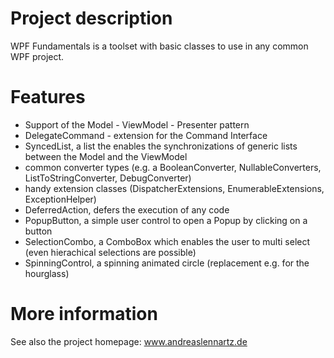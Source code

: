 # Project description
WPF Fundamentals is a toolset with basic classes to use in any common WPF project. 

# Features
- Support of the Model - ViewModel - Presenter pattern
- DelegateCommand - extension for the Command Interface
- SyncedList, a list the enables the synchronizations of generic lists between the Model and the ViewModel
- common converter types (e.g. a BooleanConverter, NullableConverters, ListToStringConverter, DebugConverter)
- handy extension classes (DispatcherExtensions, EnumerableExtensions, ExceptionHelper)
- DeferredAction, defers the execution of any code
- PopupButton, a simple user control to open a Popup by clicking on a button
- SelectionCombo, a ComboBox which enables the user to multi select (even hierachical selections are possible)
- SpinningControl, a spinning animated circle (replacement e.g. for the hourglass)

# More information
See also the project homepage: www.andreaslennartz.de

